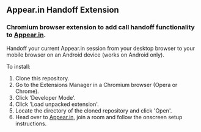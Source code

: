 ## Appear.in Handoff Extension

### Chromium browser extension to add call handoff functionality to [Appear.in](https://appear.in).

Handoff your current Appear.in session from your desktop browser to your mobile browser on an Android device (works on Android only).

To install:

1. Clone this repository.
2. Go to the Extensions Manager in a Chromium browser (Opera or Chrome).
3. Click 'Developer Mode'.
4. Click 'Load unpacked extension'.
5. Locate the directory of the cloned repository and click 'Open'.
6. Head over to [Appear.in](https://appear.in), join a room and follow the onscreen setup instructions.